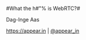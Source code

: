 #What the h#"% is WebRTC?#

Dag-Inge Aas

https://appear.in | [@appear_in](https://www.twitter.com/appear_in)
